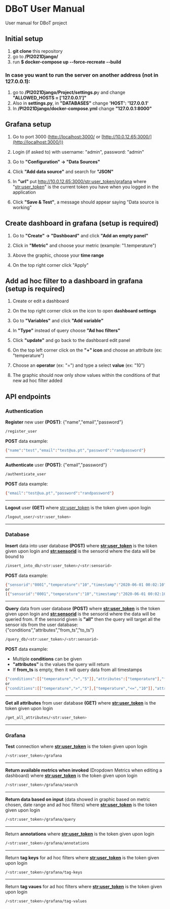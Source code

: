 # DBoT User Manual

User manual for DBoT project

## Initial setup

1. **git clone** this repository
2. go to **/PI2021Django/**
3. run **$ docker-compose up --force-recreate --build**

### In case you want to run the server on another address (not in 127.0.0.1):
1. go to **/PI2021Django/Project/settings.p**y and change **"ALLOWED_HOSTS = ['127.0.0.1']"**
2. Also in **settings.py**, in **"DATABASES"** change **'HOST': '127.0.0.1'**
3. In **/PI2021Django/docker-compose.yml** change **"127.0.0.1:8000"**

## Grafana setup

1. Go to port 3000 ([http://localhost:3000/](http://10.0.12.65:3000/) or [http://10.0.12.65:3000/](http://localhost:3000/))

2. Login (if asked to) with username: "admin", password: "admin"

3. Go to **"Configuration" -> "Data Sources"**

4. Click **"Add data source"** and search for **"JSON"**

5. In **"url"** put [http://10.0.12.65:3000/<str:user_token>/grafana](http://10.0.12.65:3000/<str:user_token>/grafana) where "<str:user_token>" is the current token you have when you logged in the application

6. Click **"Save & Test"**, a message should appear saying "Data source is working" 

## Create dashboard in grafana (setup is required)

1. Go to **"Create" -> "Dashboard"** and click **"Add an empty panel"**

2. Click in **"Metric"** and choose your metric (example: "1.temperature")

3. Above the graphic, choose your ****time range****

4. On the top right corner click "Apply"

## Add ad hoc filter to a dashboard in grafana (setup is required)

1. Create or edit a dashboard

2. On the top right corner click on the icon to open **dashboard settings**

3. Go to **"Variables"** and click **"Add variable"**

4. In **"Type"** instead of query choose **"Ad hoc filters"**

5. Click **"update"** and go back to the dashboard edit panel

6. On the top left corner click on the **"+" icon** and choose an attribute (ex: "temperature")

7. Choose an **operator** (ex: "=") and type a select **value** (ex: "10")

8. The graphic should now only show values within the conditions of that new ad hoc filter 
added

## API endpoints

### Authentication

**Register** new user **(POST)**: {"name","email","password"}

```bash
/register_user
```

**POST** data example:

```bash
{"name":"test","email":"test@ua.pt","password":"randpassword"}
```

------

**Authenticate** user **(POST)**: {"email","password"}

```bash
/authenticate_user
```

**POST** data example:

```bash
{"email":"test@ua.pt","password":"randpassword"}
```
------

**Logout** user **(GET)** where <str:user_token> is the token given upon login

```bash
/logout_user/<str:user_token>
```
------
### Database 

**Insert** data into user database **(POST)** where **<str:user_token>** is the token given upon login and **<str:sensorid>** is the sensorid where the data will be bound to

```bash
/insert_into_db/<str:user_token>/<str:sensorid>
```
**POST** data example:

```bash
{"sensorid":"0001","temperature":"10","timestamp":"2020-06-01 00:02:10"}
or
[{"sensorid":"0001","temperature":"10","timestamp":"2020-06-01 00:02:10"},{"sensorid":"0001","temperature":"20","timestamp":"2020-06-02 00:02:10"}]
```
------

**Query** data from user database **(POST)** where **<str:user_token>** is the token given upon login and **<str:sensorid>** is the sensorid where the data will be queried from. If the sensorid given is **"all"** then the query will target all the sensor ids from the user database: {"conditions","attributes","from_ts","to_ts"}

```bash
/query_db/<str:user_token>/<str:sensorid>
```


**POST** data example:
- Multiple **conditions** can be given
- **"attributes"** is the values the query will return
- If **from_ts** is empty, then it will query data from all timestamps


```bash
{"conditions":[["temperature",">","5"]],"attributes":["temperature"],"from_ts":"","to_ts":""}
or
{"conditions":[["temperature",">","5"],["temperature","<=","10"]],"attributes":["temperature"],"from_ts":"2020-05-31","to_ts":"2020-06-02"}
```
------

**Get all attributes** from user database **(GET)** where **<str:user_token>** is the token given upon login

```bash
/get_all_attributes/<str:user_token>
```
------
### Grafana


**Test** connection where **<str:user_token>** is the token given upon login

```bash
/<str:user_token>/grafana
```
------
**Return available metrics when invoked** (Dropdown Metrics when editing a dashboard) where **<str:user_token>** is the token given upon login

```bash
/<str:user_token>/grafana/search
```
------
**Return data based on input** (data showed in graphic based on metric chosen, date range and ad hoc filters) where **<str:user_token>** is the token given upon login

```bash
/<str:user_token>/grafana/query
```
------
Return **annotations** where **<str:user_token>** is the token given upon login

```bash
/<str:user_token>/grafana/annotations
```
------
Return **tag keys** for ad hoc filters where **<str:user_token>** is the token given upon login

```bash
/<str:user_token>/grafana/tag-keys
```
------
Return **tag vaues** for ad hoc filters where **<str:user_token>** is the token given upon login

```bash
/<str:user_token>/grafana/tag-values
```

